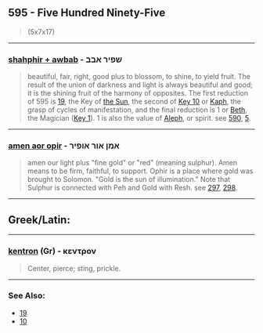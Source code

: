 ## 595 - Five Hundred Ninety-Five
> (5x7x17)

---

### [shahphir + awbab](/keys/ShPIR.ABB) - שפיר אבב
> beautiful, fair, right, good plus to blossom, to shine, to yield fruit. The result of the union of darkness and light is always beautiful and good; it is the shining fruit of the harmony of opposites. The first reduction of 595 is [19](19), the Key of [the Sun](/keys/R), the second of [Key 10](10) or [Kaph](/keys/K), the grasp of cycles of manifestation, and the final reduction is 1 or [Beth](/keys/B), the Magician ([Key 1](1)). 1 is also the value of [Aleph](/keys/A), or spirit. see [590](590), [5](5).

---

### [amen aor opir](/keys/AMN.AVR.AVPIR) - אמן אור אופיר
> amen our light plus "fine gold" or "red" (meaning sulphur). Amen means to be firm, faithful, to support. Ophir is a place where gold was brought to Solomon. "Gold is the sun of illumination." Note that Sulphur is connected with Peh and Gold with Resh. see [297](297), [298](298).

---

## Greek/Latin:

---

### [kentron](/greek?word=kentron) (Gr) - κεντρον
> Center, pierce; sting, prickle.

---

### See Also:

- [19](19)
- [10](10)
